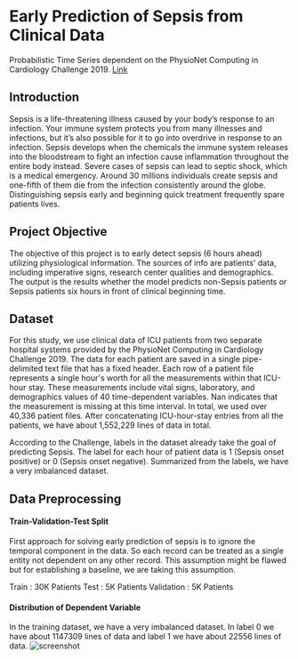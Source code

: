 # Early Prediction of Sepsis from Clinical Data
Probabilistic Time Series dependent on the PhysioNet Computing in Cardiology Challenge 2019. [Link](https://physionet.org/content/challenge-2019/1.0.0/)

## Introduction
Sepsis is a life-threatening illness caused by your body’s response to an infection. Your immune system protects you from many illnesses and infections, but it’s also possible for it to go into overdrive in response to an infection. Sepsis develops when the chemicals the immune system releases into the bloodstream to fight an infection cause inflammation throughout the entire body instead. Severe cases of sepsis can lead to septic shock, which is a medical emergency. Around 30 millions individuals create sepsis and one-fifth of them die from the infection consistently around the globe. Distinguishing sepsis early and beginning quick treatment frequently spare patients lives.

## Project Objective
The objective of this project is to early detect sepsis (6 hours ahead) utilizing physiological information. The sources of info are patients' data, including imperative signs, research center qualities and demographics. The output is the results whether the model predicts non-Sepsis patients or Sepsis patients six hours in front of clinical beginning time.

## Dataset
For this study, we use clinical data of ICU patients from two separate hospital systems provided by the PhysioNet Computing in Cardiology Challenge 2019. The data for each patient are saved in a single pipe-delimited text file that has a fixed header. Each row of a patient file represents a single hour's worth for all the measurements within that ICU-hour stay. These measurements include vital signs, laboratory, and demographics values of 40 time-dependent variables. Nan indicates that the measurement is missing at this time interval. In total, we used over 40,336 patient files. After concatenating ICU-hour-stay entries from all the patients, we have about 1,552,229 lines of data in total.

According to the Challenge, labels in the dataset already take the goal of predicting Sepsis. The label for each hour of patient data is 1 (Sepsis onset positive) or 0 (Sepsis onset negative). Summarized from the labels, we have a very imbalanced dataset.

## Data Preprocessing
#### Train-Validation-Test Split
First approach for solving early prediction of sepsis is to ignore the temporal component in the data. So each record can be treated as a single entity not dependent on any other record. This assumption might be flawed but for establishing a baseline, we are taking this assumption.<br/>

Train : 30K Patients Test : 5K Patients Validation : 5K Patients
#### Distribution of Dependent Variable
In the training dataset, we have a very imbalanced dataset. In label 0 we have about 1147309 lines of data and label 1 we have about 22556 lines of data.
![screenshot](img.JGP)
